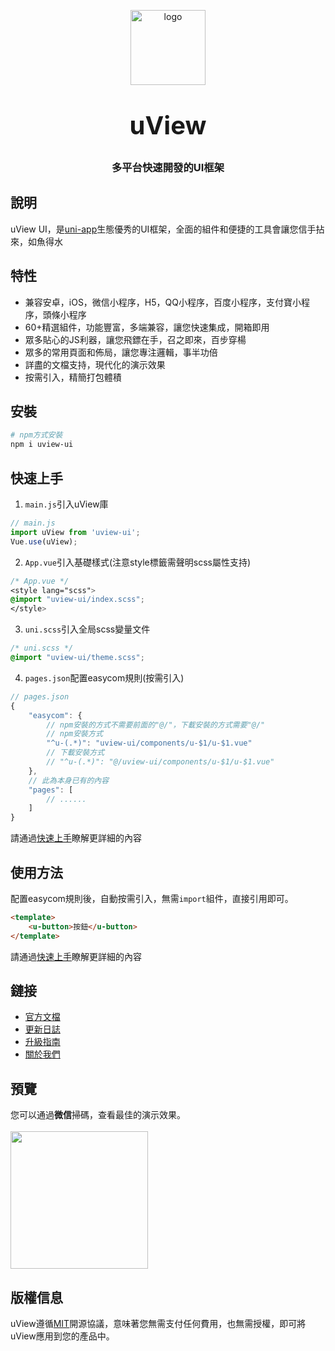 <p align="center">
    <img alt="logo" src="https://uviewui.com/common/logo.png" width="120" height="120" style="margin-bottom: 10px;">
</p>
<h3 align="center" style="margin: 30px 0 30px;font-weight: bold;font-size:40px;">uView</h3>
<h3 align="center">多平台快速開發的UI框架</h3>


## 說明

uView UI，是[uni-app](https://uniapp.dcloud.io/)生態優秀的UI框架，全面的組件和便捷的工具會讓您信手拈來，如魚得水

## 特性

- 兼容安卓，iOS，微信小程序，H5，QQ小程序，百度小程序，支付寶小程序，頭條小程序
- 60+精選組件，功能豐富，多端兼容，讓您快速集成，開箱即用
- 眾多貼心的JS利器，讓您飛鏢在手，召之即來，百步穿楊
- 眾多的常用頁面和佈局，讓您專注邏輯，事半功倍
- 詳盡的文檔支持，現代化的演示效果
- 按需引入，精簡打包體積


## 安裝

```bash
# npm方式安裝
npm i uview-ui
```

## 快速上手

1. `main.js`引入uView庫
```js
// main.js
import uView from 'uview-ui';
Vue.use(uView);
```

2. `App.vue`引入基礎樣式(注意style標籤需聲明scss屬性支持)
```css
/* App.vue */
<style lang="scss">
@import "uview-ui/index.scss";
</style>
```

3. `uni.scss`引入全局scss變量文件
```css
/* uni.scss */
@import "uview-ui/theme.scss";
```

4. `pages.json`配置easycom規則(按需引入)

```js
// pages.json
{
	"easycom": {
		// npm安裝的方式不需要前面的"@/"，下載安裝的方式需要"@/"
		// npm安裝方式
		"^u-(.*)": "uview-ui/components/u-$1/u-$1.vue"
		// 下載安裝方式
		// "^u-(.*)": "@/uview-ui/components/u-$1/u-$1.vue"
	},
	// 此為本身已有的內容
	"pages": [
		// ......
	]
}
```

請通過[快速上手](https://uviewui.com/components/quickstart.html)瞭解更詳細的內容 

## 使用方法
配置easycom規則後，自動按需引入，無需`import`組件，直接引用即可。

```html
<template>
	<u-button>按鈕</u-button>
</template>
```

請通過[快速上手](https://uviewui.com/components/quickstart.html)瞭解更詳細的內容 

## 鏈接

- [官方文檔](https://uviewui.com/)
- [更新日誌](https://uviewui.com/components/changelog.html)
- [升級指南](https://uviewui.com/components/changelog.html)
- [關於我們](https://uviewui.com/cooperation/about.html)

## 預覽

您可以通過**微信**掃碼，查看最佳的演示效果。
<br>
<br>
<img src="https://uviewui.com/common/weixin_mini_qrcode.png" width="220" height="220" >

<!-- ## 捐贈uView的研發

uView文檔和源碼全部開源免費，如果您認為uView幫到了您的開發工作，您可以捐贈uView的研發工作，捐贈無門檻，哪怕是一杯可樂也好(相信這比打賞主播更有意義)。

<img src="https://uviewui.com/common/wechat.png" width="220" >
<img style="margin-left: 100px;" src="https://uviewui.com/common/alipay.png" width="220" >
 -->
## 版權信息
uView遵循[MIT](https://en.wikipedia.org/wiki/MIT_License)開源協議，意味著您無需支付任何費用，也無需授權，即可將uView應用到您的產品中。
